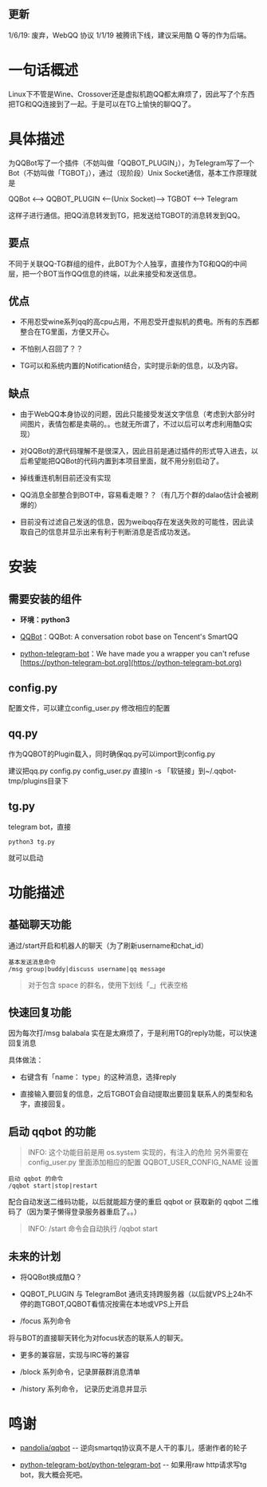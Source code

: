 ## 更新
1/6/19:
废弃，WebQQ 协议 1/1/19 被腾讯下线，建议采用酷 Q 等的作为后端。

# 一句话概述

Linux下不管是Wine、Crossover还是虚拟机跑QQ都太麻烦了，因此写了个东西把TG和QQ连接到了一起。于是可以在TG上愉快的聊QQ了。

# 具体描述

为QQBot写了一个插件（不妨叫做「QQBOT_PLUGIN」），为Telegram写了一个Bot（不妨叫做「TGBOT」），通过（现阶段）Unix Socket通信，基本工作原理就是

QQBot <--> QQBOT_PLUGIN <--(Unix Socket)--> TGBOT <--> Telegram

这样子进行通信。把QQ消息转发到TG，把发送给TGBOT的消息转发到QQ。

## 要点

不同于关联QQ-TG群组的组件，此BOT为个人独享，直接作为TG和QQ的中间层，把一个BOT当作QQ信息的终端，以此来接受和发送信息。

## 优点

- 不用忍受wine系列qq的高cpu占用，不用忍受开虚拟机的费电。所有的东西都整合在TG里面，方便又开心。

- 不怕别人召回了？？

- TG可以和系统内置的Notification结合，实时提示新的信息，以及内容。

## 缺点

- 由于WebQQ本身协议的问题，因此只能接受发送文字信息（考虑到大部分时间图片，表情包都是卖萌的。。也就无所谓了，不过以后可以考虑利用酷Q实现）

- 对QQBot的源代码理解不是很深入，因此目前是通过插件的形式导入进去，以后希望能把QQBot的代码内置到本项目里面，就不用分别启动了。

- 掉线重连机制目前还没有实现

- QQ消息全部整合到BOT中，容易看走眼？？（有几万个群的dalao估计会被刷爆的）

- 目前没有过滤自己发送的信息，因为weibqq存在发送失败的可能性，因此读取自己的信息并显示出来有利于判断消息是否成功发送。

# 安装

## 需要安装的组件

- **环境：python3**

- [QQBot](https://github.com/pandolia/qqbot)：QQBot: A conversation robot base on Tencent's SmartQQ

- [python-telegram-bot](https://github.com/python-telegram-bot/python-telegram-bot)：We have made you a wrapper you can't refuse [https://python-telegram-bot.org](https://python-telegram-bot.org)

## config.py

配置文件，可以建立config_user.py 修改相应的配置

## qq.py

作为QQBOT的Plugin载入，同时确保qq.py可以import到config.py

建议把qq.py config.py config_user.py 直接ln -s 「软链接」到~/.qqbot-tmp/plugins目录下

## tg.py

telegram bot，直接
```
python3 tg.py
```
就可以启动

# 功能描述

## 基础聊天功能

通过/start开启和机器人的聊天（为了刷新username和chat_id）
```
基本发送消息命令
/msg group|buddy|discuss username|qq message
```

> 对于包含 space 的群名，使用下划线「_」代表空格

## 快速回复功能

因为每次打/msg balabala 实在是太麻烦了，于是利用TG的reply功能，可以快速回复消息

具体做法：

- 右键含有「name： type」的这种消息，选择reply

- 直接输入要回复的信息，之后TGBOT会自动提取出要回复联系人的类型和名字，直接回复。

## 启动 qqbot 的功能

> INFO: 这个功能目前是用 os.system 实现的，有注入的危险
> 另外需要在 config_user.py 里面添加相应的配置 QQBOT_USER_CONFIG_NAME 设置

```
启动 qqbot 的命令
/qqbot start|stop|restart
```

配合自动发送二维码功能，以后就能超方便的重启 qqbot or 获取新的 qqbot 二维码了（因为栗子懒得登录服务器重启了。。）

> INFO: /start 命令会自动执行 /qqbot start

## 未来的计划

- 将QQBot换成酷Q？

- QQBOT_PLUGIN 与 TelegramBot 通讯支持跨服务器（以后就VPS上24h不停的跑TGBOT,QQBOT看情况按需在本地或VPS上开启

- /focus 系列命令

 将与BOT的直接聊天转化为对focus状态的联系人的聊天。

- 更多的兼容层，实现与IRC等的兼容

- /block 系列命令，记录屏蔽群消息清单

- /history 系列命令， 记录历史消息并显示

# 鸣谢

- [pandolia/qqbot](https://github.com/pandolia/qqbot) -- 逆向smartqq协议真不是人干的事儿，感谢作者的轮子

- [python-telegram-bot/python-telegram-bot](https://github.com/python-telegram-bot/python-telegram-bot) -- 如果用raw http请求写tg bot，我大概会死吧。
